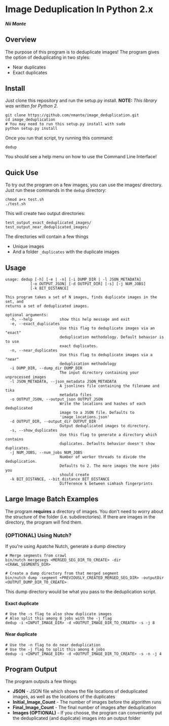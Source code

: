 # Image Deduplication In Python 2.x

##### Nii Mante

## Overview

The purpose of this program is to deduplicate images! The program gives the option of deduplicating in two styles:

- Near duplicates
- Exact duplicates                        

## Install

Just clone this repository and run the setup.py install. **NOTE:** *This library was written for Python 2.*

	git clone https://github.com/nmante/image_deduplication.git
	cd image_deduplication
	# You may need to run this setup.py install with sudo
	python setup.py install
	
Once you run that script, try running this command:

	dedup

You should see a help menu on how to use the Command Line Interface!


## Quick Use

To try out the program on a few images, you can use the images/ directory.  Just run these commands in the `dedup` directory:

	chmod a+x test.sh
	./test.sh

This will create two output directories:

	test_output_exact_deduplicated_images/
	test_output_near_deduplicated_images/

The directories will contain a few things

- Unique images
- And a folder `_duplicates` with the duplicate images

## Usage

	usage: dedup [-h] [-e | -n] [-i DUMP_DIR | -l JSON_METADATA]
               [-o OUTPUT_JSON] [-d OUTPUT_DIR] [-s] [-j NUM_JOBS]
               [-k BIT_DISTANCE]

	This program takes a set of N images, finds duplicate images in the set, and
	returns a set of deduplicated images.
	
	optional arguments:
	  -h, --help            show this help message and exit
	  -e, --exact_duplicates
	                        Use this flag to deduplicate images via an "exact"
	                        deduplication methodology. Default behavior is to use
	                        exact duplicates.
	  -n, --near_duplicates
	                        Use this flag to deduplicate images via a "near"
	                        deduplication methodology
	  -i DUMP_DIR, --dump_dir DUMP_DIR
	                        The input directory containing your unprocessed images
	  -l JSON_METADATA, --json_metadata JSON_METADATA
	                        A jsonlines file containing the filename and tika
	                        metadata files
	  -o OUTPUT_JSON, --output_json OUTPUT_JSON
	                        Write the locations and hashes of each deduplicated
	                        image to a JSON file. Defaults to
	                        'image_locations.json'
	  -d OUTPUT_DIR, --output_dir OUTPUT_DIR
	                        Output deduplicated images to directory.
	  -s, --show_duplicates
	                        Use this flag to generate a directory which contains
	                        duplicates. Defaults behavior doesn't show duplicates.
	  -j NUM_JOBS, --num_jobs NUM_JOBS
	                        Number of worker threads to divide the deduplication.
	                        Defaults to 2. The more images the more jobs you
	                        should create
	  -k BIT_DISTANCE, --bit_distance BIT_DISTANCE
	                        Difference k between simhash fingerprints

	

	
## Large Image Batch Examples

The program **requires** a directory of images. You don't need to worry about the structure of the folder (i.e. subdirectories). If there are images in the directory, the program will find them.

### (OPTIONAL) Using Nutch?

If you're using Apatche Nutch, generate a dump directory

	# Merge segments from crawl
	bin/nutch mergesegs <MERGED_SEG_DIR_TO_CREATE> -dir <CRAWL_SEGMENTS_DIR>
	
	# Create a dump directory from that merged segment
	bin/nutch dump -segment <PREVIOUSLY_CREATED_MERGED_SEG_DIR> -outputDir <OUTPUT_DUMP_DIR_TO_CREATE>
	
This dump directory would be what you pass to the deduplication script.

#### Exact duplicate

	# Use the -s flag to also show duplicate images
	# Also split this among 8 jobs with the -j flag
	dedup -i <INPUT_IMAGE_DIR> -d <OUTPUT_IMAGE_DIR_TO_CREATE> -s -j 8
	
#### Near duplicate

	# Use the -n flag to do near deduplication
	# Use the -j flag to split this among 4 jobs
	dedup -i <INPUT_IMAGE_DIR> -d <OUTPUT_IMAGE_DIR_TO_CREATE> -s -n -j 4

## Program Output

The program outputs a few things:

- **JSON** - JSON file which shows the file locations of deduplicated images, as well as the locations of the duplicates
- **Initial_Image_Count** - The number of images before the algorithm runs
- **Final_Image_Count** - The final number of images after deduplication
- **Images (OPTIONAL)** - If you choose, the program can conveniently put the deduplicated (and duplicate) images into an output folder



